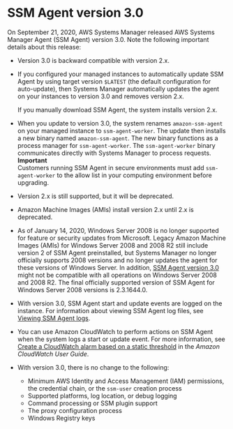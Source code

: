 # SSM Agent version 3\.0<a name="ssm-agent-v3"></a>

On September 21, 2020, AWS Systems Manager released AWS Systems Manager Agent \(SSM Agent\) version 3\.0\. Note the following important details about this release:
+ Version 3\.0 is backward compatible with version 2\.x\.
+ If you configured your managed instances to automatically update SSM Agent by using target version `$LATEST` \(the default configuration for auto\-update\), then Systems Manager automatically updates the agent on your instances to version 3\.0 and removes version 2\.x\.

  If you manually download SSM Agent, the system installs version 2\.x\.
+ When you update to version 3\.0, the system renames `amazon-ssm-agent` on your managed instance to `ssm-agent-worker`\. The update then installs a new binary named `amazon-ssm-agent`\. The new binary functions as a process manager for `ssm-agent-worker`\. The `ssm-agent-worker` binary communicates directly with Systems Manager to process requests\. 
**Important**  
Customers running SSM Agent in secure environments must add `ssm-agent-worker` to the allow list in your computing environment before upgrading\.
+ Version 2\.x is still supported, but it will be deprecated\.
+ Amazon Machine Images \(AMIs\) install version 2\.x until 2\.x is deprecated\. 
+ As of January 14, 2020, Windows Server 2008 is no longer supported for feature or security updates from Microsoft\. Legacy Amazon Machine Images \(AMIs\) for Windows Server 2008 and 2008 R2 still include version 2 of SSM Agent preinstalled, but Systems Manager no longer officially supports 2008 versions and no longer updates the agent for these versions of Windows Server\. In addition, [SSM Agent version 3\.0](#ssm-agent-v3) might not be compatible with all operations on Windows Server 2008 and 2008 R2\. The final officially supported version of SSM Agent for Windows Server 2008 versions is 2\.3\.1644\.0\.
+ With version 3\.0, SSM Agent start and update events are logged on the instance\. For information about viewing SSM Agent log files, see [Viewing SSM Agent logs](sysman-agent-logs.md)\. 
+ You can use Amazon CloudWatch to perform actions on SSM Agent when the system logs a start or update event\. For more information, see [Create a CloudWatch alarm based on a static threshold](https://docs.aws.amazon.com/AmazonCloudWatch/latest/monitoring/ConsoleAlarms.html) in the *Amazon CloudWatch User Guide*\.
+ With version 3\.0, there is no change to the following:
  + Minimum AWS Identity and Access Management \(IAM\) permissions, the credential chain, or the `ssm-user` creation process
  + Supported platforms, log location, or debug logging
  + Command processing or SSM plugin support
  + The proxy configuration process
  + Windows Registry keys